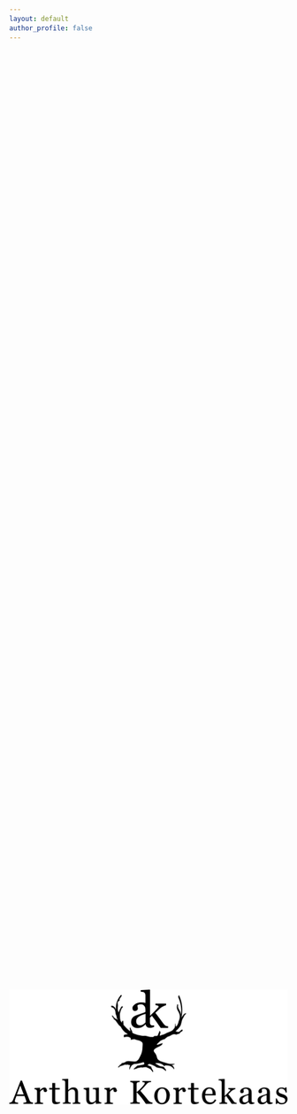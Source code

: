 ```yaml
---
layout: default
author_profile: false
---
```

<style>


.hero-bg {
  position: relative;
  width: 100%;
  height: calc(100vh - 352px - 42.6333px);
  background: url('/assets/images/hero1.webp') center center/cover no-repeat;
  display: flex;
  align-items: center;
  justify-content: center;
  overflow: hidden;
}

.hero-logo {
  width: 100%;              /* Let it scale with the container */
  max-width: 600px;         /* Adjust as needed */
  max-height: 80vh;         /* Prevents logo from overflowing vertically */
  height: auto;
  z-index: 2;
}

/* Prevent horizontal scroll on the whole page */
body {
  overflow-x: hidden;
}

.page__footer {
  margin: 0;
}
</style>

<div class="hero-bg">
  <img class="hero-logo" src="/assets/images/ui/logobig.svg" alt="Logo">
</div>
